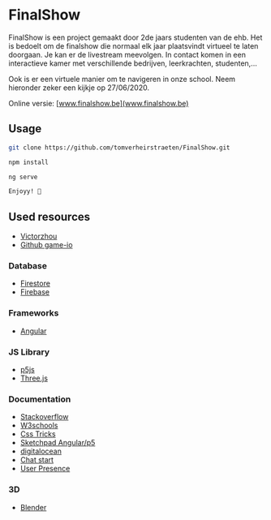 # FinalShow
FinalShow is een project gemaakt door 2de jaars studenten van de ehb. Het is bedoelt om de finalshow die normaal elk jaar plaatsvindt virtueel te laten doorgaan. Je kan er de livestream meevolgen. In contact komen in een interactieve kamer met verschillende bedrijven, leerkrachten, studenten,...

Ook is er een virtuele manier om te navigeren in onze school. 
Neem hieronder zeker een kijkje op 27/06/2020.

Online versie: [www.finalshow.be](www.finalshow.be)

## Usage
```bash
git clone https://github.com/tomverheirstraeten/FinalShow.git
```
```bash
npm install
```
```bash
ng serve
```
```bash
Enjoyy! 👏
```
## Used resources
* [Victorzhou](https://victorzhou.com/blog/build-an-io-game-part-1/)
* [Github game-io](https://github.com/vzhou842/example-.io-game)

### Database
* [Firestore](https://alligator.io/angular/cloud-firestore-angularfire/)
* [Firebase](https://firebase.google.com/docs/web/)

### Frameworks
* [Angular](https://angular.io/)

### JS Library
* [p5js](https://p5js.org/)
* [Three.js](https://threejs.org/docs/index.html#manual/en/introduction/Creating-a-scene)
### Documentation
* [Stackoverflow](https://stackoverflow.com)
* [W3schools](https://w3schools.com)
* [Css Tricks](https://css-tricks.com/)
* [Sketchpad Angular/p5](https://indepth.dev/creating-a-sketchpad-with-angular-and-p5js/)
* [digitalocean](https://www.digitalocean.com/community/tutorials/angular-socket-io#project-setup)
* [Chat start](https://github.com/AngularFirebase/144-firestore-group-chat)
* [User Presence](https://www.youtube.com/watch?v=bL3I7Pls-1w)

### 3D
* [Blender](https://www.blender.org/)

